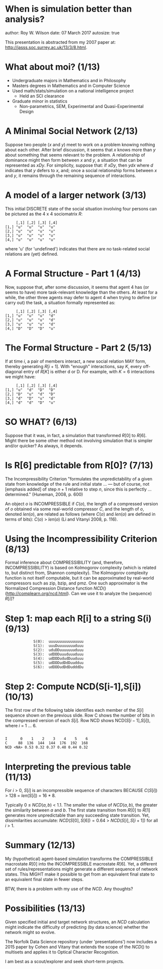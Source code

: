 When is simulation better than analysis?
========================================================
author: Roy W. Wilson
date: 07 March 2017
autosize: true

This presentation is abstracted from my 2007 paper at: <http://jasss.soc.surrey.ac.uk/13/3/8.html>.



What about moi? (1/13)
========================================================

- Undergraduate majors in Mathematics and in Philosophy
- Masters degrees in Mathematics and in Computer Science
- Used math/stats/simulation on a national intelligence project 
    - Held an SCI clearance
- Graduate minor in statistics 
    - Non-parametrics, SEM, Experimental and Quasi-Experimental Design


A Minimal Social Network (2/13)
=========================================================

Suppose two people ($x$ and $y$) meet to work on a problem knowing nothing about each other. After brief discussion, it seems that $x$ knows more than $y$ about something that seems relevant to the problem. A relationship of dominance might then form between $x$ and $y$, a situation that can be represented as $xDy$. For simplicity, suppose that: if $xDy$, then $ydx$ where $d$ indicates that $y$ defers to $x$, and; once a social relationship forms between $x$ and $y$, it remains through the remaining sequence of interactions. 

A model of a larger network (3/13)
========================================================

This initial DISCRETE state of the social situation involving four persons can be pictured as the 4 x 4 sociomatrix $R$:


```
     [,1] [,2] [,3] [,4]
[1,] "u"  "u"  "u"  "u" 
[2,] "u"  "u"  "u"  "u" 
[3,] "u"  "u"  "u"  "u" 
[4,] "u"  "u"  "u"  "u" 
```
where 'u' (for 'undefined') indicates that there are no task-related social relations are (yet) defined.

A Formal Structure - Part 1 (4/13)
========================================================

Now, suppose that, after some discussion, it seems that agent 4 has (or seems to have) more task-relevant knowledge than the others. At least for a while, the other three agents may defer to agent 4 when trying to define (or carry out) the task, a situation formally represented as:


```
     [,1] [,2] [,3] [,4]
[1,] "u"  "u"  "u"  "d" 
[2,] "u"  "u"  "u"  "d" 
[3,] "u"  "u"  "u"  "d" 
[4,] "D"  "D"  "D"  "u" 
```

The Formal Structure - Part 2 (5/13)
========================================================

If at time $i$, a pair of members interact, a new social relation MAY form, thereby generating $R[i+1]$. With "enough" interactions, say $K$, every off-diagonal entry of $R[K]$ is either d or D. For example, with $K = 6$ interactions we might have:


```
     [,1] [,2] [,3] [,4]
[1,] "u"  "d"  "D"  "D" 
[2,] "D"  "u"  "d"  "D" 
[3,] "d"  "D"  "u"  "d" 
[4,] "d"  "d"  "D"  "u" 
```

SO WHAT? (6/13)
=========================================================

Suppose that it was, in fact, a simulation that transformed $R[0]$ to $R[6]$. Might there be some other method not involving simulation that is simpler and/or quicker? As always, it depends.

Is R[6] predictable from R[0]? (7/13)
========================================================

The Incompressibility Criterion "formulates the unpredictability of a given state from knowledge of the rule and initial state ... — but of course, not [emphasis added] of step $n + 1$ relative to step $n$, since this is perfectly … determined." (Huneman, 2008, p. 600)

An object $o$ is INCOMPRESSIBLE if $C(o)$, the length of a compressed version of $o$ obtained via some real-world compressor $C$, and the length of $o$, denoted $len(o)$, are related as follows (where $C(o)$ and $len(o)$ are defined in terms of bits): $C(o)$ > $len(o)$ (Li and Vitanyi 2008, p. 116).

Using the Incompressibility Criterion (8/13)
====================================================

Formal inference about COMPRESSIBILITY (and, therefore, INCOMPRESSIBILITY) is based on Kolmogorov complexity (which is related to, but distinct from, Shannon complexity). The Kolmogorov complexity function is not itself computable, but it can be approximated by real-world compressors such as zip, bzip, and pmz. One such approximator is the Normalized Compression Distance function $NCD()$ (<http://complearn.org/ncd.html>). Can we use it to analyze the (sequence) $R[i]$?

Step 1: map each R[i] to a string S(i) (9/13)
========================================================


```
             S(0):  uuuuuuuuuuuuuuuu 
             S(1):  uuuDuuuuuuuuduuu 
             S(2):  uduDDuuuuuuuduuu 
             S(3):  udDDDuuuduuuduuu 
             S(4):  udDDDududDuuduuu 
             S(5):  udDDDudDdDuudduu 
             S(6):  udDDDudDdDudddDu 
```

Step 2: Compute NCD(S[i-1],S[i]) (10/13)
========================================================

The first row of the following table identifies each member of the ${S[i]}$ sequence shown on the previous slide. Row C shows the number of bits in the compressed version of each $S[i]$. Row NCD shows NCD($S[i-1]$,$S[i]$), where $i$ = 1 ... 6.


```
                                      
I      0    1    2    3    4    5    6
C     88  136  144  144  176  192  168
NCD <NA> 0.53 0.32 0.37 0.48 0.44 0.32
```

Interpreting the previous table (11/13)
=======================================================================

For $i$ > 0, $S[i]$ is an incompressible sequence of characters BECAUSE $C(S[i])$ > 128 = $len(S[i])$ = 16 * 8. 

Typically 0 ≤ $NCD(a, b)$ < 1.1. The smaller the value of $NCD(a, b)$, the greater the similarity between $a$ and $b$. The first state transition from $R[0]$ to $R[1]$ generates more unpredictable than any succeeding state transition. Yet, dissimilarities accumulate: 
$NCD(S[0], S[6]) = 0.64$ > $NCD(S[i],S[i+1])$ for all $i$ > 1.  


Summary (12/13)
========================================================

My (hypothetical) agent-based simulation transforms the COMPRESSIBLE macrostate $R[0]$ into the INCOMPRESSIBLE macrostate $R[6]$. Yet, a different set of rules/representations might generate a different sequence of network states. This MIGHT make it possible to get from an equivalent final state to an equivalent final state in fewer steps. 

BTW, there is a problem with my use of the $NCD$. Any thoughts?

Possibilities (13/13)
=======================================================

Given specified initial and target network structures, an $NCD$ calculation might indicate the difficulty of predicting (by data science) whether the network might so evolve.

The Norfolk Data Science repository (under 'presentations') now includes a 2015 paper by Cohen and Vitany that extends the scope of the $NCD()$ to multisets and applies it to Optical Character Recognition. 

I am best as a scout/explorer and seek short-term projects.

